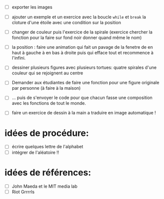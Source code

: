 

- [ ] exporter les images
- [ ] ajouter un exemple et un exercice avec la boucle `while` et `break` la cloture d'une étoile avec une condition sur la position
- [ ] changer de couleur puis l'exercice de la spirale (exercice chercher la fonction pour la faire sur fond noir donner quand même le nom)
- [ ] la position : faire une animation qui fait un pavage de la fenetre de en haut à gauche à en bas à droite puis qui efface tout et recommence à l'infini.
- [ ] dessiner plusieurs figures avec plusieurs tortues: quatre spirales d'une couleur qui se rejoignent au centre

- [ ] Demander aux étudiantes de faire une fonction pour une figure originale par personne (à faire à la maison)
- [ ] ... puis de s'envoyer le code pour que chacun fasse une composition avec les fonctions de tout le monde.

- [ ] faire un exercice de dessin à la main a traduire en image automatique !

# idées de procédure:

- [ ] écrire quelques lettre de l'alphabet
- [ ] intégrer de l'aléatoire !!

# idées de références:
- [ ] John Maeda et le MIT media lab
- [ ] Riot Grrrrls